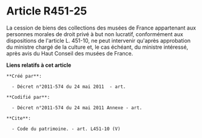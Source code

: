 # Article R451-25

La cession de biens des collections des musées de France appartenant aux personnes morales de droit privé à but non lucratif,
conformément aux dispositions de l'article L. 451-10, ne peut intervenir qu'après approbation du ministre chargé de la
culture et, le cas échéant, du ministre intéressé, après avis du Haut Conseil des musées de France.

**Liens relatifs à cet article**

	**Créé par**:

	  - Décret n°2011-574 du 24 mai 2011  - art.

	**Codifié par**:

	  - Décret n°2011-574 du 24 mai 2011 Annexe - art.

	**Cite**:

	  - Code du patrimoine. - art. L451-10 (V)
